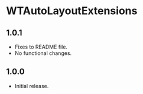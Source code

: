 # WTAutoLayoutExtensions

## 1.0.1

- Fixes to README file.
- No functional changes.

## 1.0.0

- Initial release.
